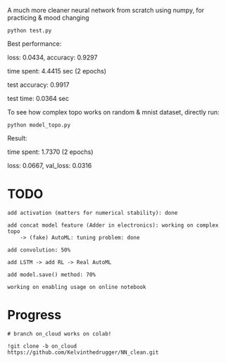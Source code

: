 A much more cleaner neural network from scratch using numpy, for practicing & mood changing

    python test.py

Best performance: 

 loss: 0.0434, accuracy: 0.9297

 time spent: 4.4415 sec (2 epochs)

 test accuracy: 0.9917

 test time: 0.0364 sec


To see how complex topo works on random & mnist dataset, directly run:

    python model_topo.py

Result:

 time spent: 1.7370 (2 epochs)

 loss: 0.0667, val_loss: 0.0316


# TODO

    add activation (matters for numerical stability): done

    add concat model feature (Adder in electronics): working on complex topo
        -> (fake) AutoML: tuning problem: done

    add convolution: 50%

    add LSTM -> add RL -> Real AutoML

    add model.save() method: 70%

    working on enabling usage on online notebook


# Progress

    # branch on_cloud works on colab!

    !git clone -b on_cloud https://github.com/Kelvinthedrugger/NN_clean.git

